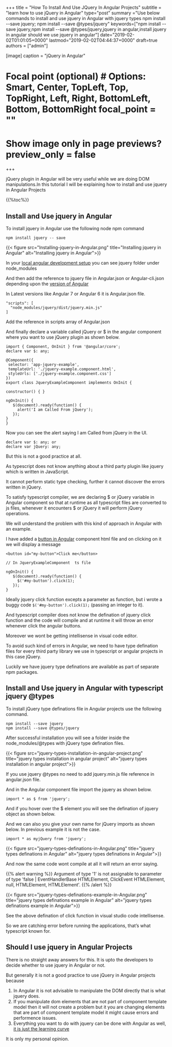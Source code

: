 +++ title = "How To Install And Use JQuery In Angular Projects" subtitle = "learn how to use jQuery in Angular" type="post" summary ="Use below commands to install and use jquery in Angular with jquery types npm install --save jquery; npm install --save @types/jquery" keywords=["npm install --save jquery,npm install --save @types/jquery,jquery in angular,install jquery in angular should we use jquery in angular"] date="2019-02-02T01:01:05+0000" lastmod="2019-02-02T04:44:37+0000" draft=true authors = ["admin"]

[image] caption = "jQuery in Angular"

  # Focal point (optional) # Options: Smart, Center, TopLeft, Top, TopRight, Left, Right, BottomLeft, Bottom, BottomRight focal_point = ""

  # Show image only in page previews? preview_only = false

+++

jQuery plugin in Angular will be very useful while we are doing DOM manipulations.In this tutorial I will be explaining how to install and use jquery in Angular Projects

{{%toc%}}


## Install and Use jquery in Angular

To install jquery in Angular use the following node npm command

```
npm install jquery -- save
```
{{< figure src="Installing-jquery-in-Angular.png" title="Installing jquery in Angular" alt="Installing jquery in Angular">}}


In your [local angular development setup](https://www.angularjswiki.com/angular/angular-2-or-angular-local-development-environment-setup/) you can see jquery folder under node_modules

And then add the reference to jquery file in Angular.json or Angular-cli.json depending upon the [version of Angular](https://www.angularjswiki.com/angular/is-it-angular-2-or-angular-4-or-just-angular)

In Latest versions like Angular 7 or Angular 6 it is Angular.json file.

```
"scripts": [
  "node_modules/jquery/dist/jquery.min.js"
]
```

Add the reference in scripts array of Angular.json

And finally declare a variable called jQuery or $ in the angular component where you want to use jQuery plugin as shown below.

```
import { Component, OnInit } from '@angular/core';
declare var $: any;

@Component({
 selector: 'app-jquery-example',
 templateUrl: './jquery-example.component.html',
 styleUrls: ['./jquery-example.component.css']
})
export class JqueryExampleComponent implements OnInit {

constructor() { }

ngOnInit() {
   $(document).ready(function() {
     alert('I am Called From jQuery');
   });
}
}
```

Now you can see the alert saying I am Called from jQuery in the UI.

```
declare var $: any; or
declare var jQuery: any;
```

But this is not a good practice at all.

As typescript does not know anything about a third party plugin like jquery which is written in JavaScript.

It cannot perform static type checking, further it cannot discover the errors written in jQuery.

To satisfy typescript compiler, we are declaring $ or jQuery variable in Angular component so that at runtime as all typescript files are converted to js files, whenever it encounters $ or jQuery it will perform jQuery operations.

We will understand the problem with this kind of approach in Angular with an example.

I have added a [button in Angular](https://www.angularjswiki.com/angular/buttons-in-angular-using-material-design-mat-button-example/) component html file and on clicking on it we will display a message

```
<button id="my-button">Click me</button>

// In JqueryExampleComponent  ts file 

ngOnInit() {
   $(document).ready(function() {
     $('#my-button').click(1);
   });
}
```

Ideally jquery click function excepts a parameter as function, but i wrote a buggy code `$('#my-button').click(1);` (passing an integer to it).

And typescript compiler does not know the defination of jquery click function and the code will compile and at runtime it will throw an error whenever click the angular buttons.

Moreover we wont be getting intellisense in visual code editor.

To avoid such kind of errors in Angular, we need to have type defination files for every third party library we use in typescript or angular projects in this case jQuery.

Luckily we have jquery type definations are available as part of separate npm packages.

## Install and Use jquery in Angular with typescript jquery @types

To install jQuery type definations file in Angular projects use the following command.

```
npm install --save jquery
npm install --save @types/jquery
```

After successful installation you will see a folder inside the node_modules/@types with jQuery type defination files.

{{< figure src="jquery-types-installation-in-angular-project.png" title="jquery types installation in angular project" alt="jquery types installation in angular project">}}

If you use jquery @types no need to add jquery.min.js file reference in angular.json file.

And in the Angular component file import the jquery as shown below.

```
import * as $ from 'jquery';
```

And if you hover over the $ element you will see the defination of jquery object as shown below.

And we can also you give your own name for jQuery imports as shown below. In previous example it is not the case.

```
import * as myjQuery from 'jquery';
```

{{< figure src="jquery-types-definations-in-Angular.png" title="jquery types definations in Angular" alt="jquery types definations in Angular">}}

And now the same code wont compile at all it will return an error saying.

{{% alert warning %}}
Argument of type '1' is not assignable to parameter of type 'false | EventHandlerBase HTMLElement, ClickEvent HTMLElement, null, HTMLElement, HTMLElement'.
{{% /alert %}}


{{< figure src="jquery-types-definations-example-in-Angular.png" title="jquery types definations example in Angular" alt="jquery types definations example in Angular">}}

See the above defination of click function in visual studio code intellisense.

So we are catching error before running the applications, that&#8217;s what typescript known for.

## Should I use jquery in Angular Projects

There is no straight away answers for this. It is upto the developers to decide whether to use jquery in Angular or not.

But generally it is not a good practice to use jQuery in Angular projects because

  1. In Angular it is not advisable to manipulate the DOM directly that is what jquery does.
  2. If you manipulate dom elements that are not part of component template model then it will not create a problem but it you are changing elements that are part of component template model it might cause errors and performence issues.
  3. Everything you want to do with jquery can be done with Angular as well, [it is just the learning curve](https://www.angularjswiki.com/angular/angular-2-hello-world-example/)

It is only my personal opinion.